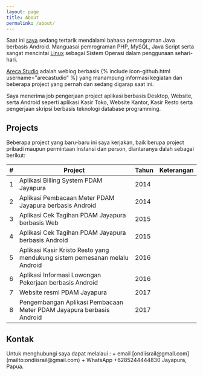 ```yaml
---
layout: page
title: About
permalink: /about/
---
```

Saat ini [saya](https://plus.google.com/+RailOndi) sedang tertarik mendalami bahasa pemrograman Java berbasis Android. Manguasai pemrograman PHP, MySQL, Java Script serta sangat mencintai [Linux](https://www.debian.org/) sebagai Sistem Operasi dalam penggunaan sehari-hari.

[Areca Studio](https://arecastudio.github.io/) adalah weblog berbasis {% include icon-github.html username="arecastudio" %} yang manampung informasi kegiatan dan beberapa project yang pernah dan sedang digarap saat ini.

Saya menerima job pengerjaan project aplikasi berbasis Desktop, Website, serta Android seperti aplikasi Kasir Toko, Website Kantor, Kasir Resto serta pengerjaan skripsi berbasis teknologi database programming.

<h2>Projects</h2>
Beberapa project yang baru-baru ini saya kerjakan, baik berupa project pribadi maupun permintaan instansi dan person, diantaranya dalah sebagai berikut:
<table style="border: 1px;width: 100%">
	<thead>
		<tr>
			<th>#</th>
			<th>Project</th>
			<th>Tahun</th>
			<th>Keterangan</th>
		</tr>
	</thead>
	<tbody>
		<tr>
			<td>1</td>
			<td>Aplikasi Billing System PDAM Jayapura</td>
			<td>2014</td>
			<td></td>
		</tr>
		<tr>
			<td>2</td>
			<td>Aplikasi Pembacaan Meter PDAM Jayapura berbasis Android</td>
			<td>2014</td>
			<td></td>
		</tr>
		<tr>
			<td>3</td>
			<td>Aplikasi Cek Tagihan PDAM Jayapura berbasis Web</td>
			<td>2015</td>
			<td></td>
		</tr>
		<tr>
			<td>4</td>
			<td>Aplikasi Cek Tagihan PDAM Jayapura berbasis Android</td>
			<td>2015</td>
			<td></td>
		</tr>
		<tr>
			<td>5</td>
			<td>Aplikasi Kasir Kristo Resto yang mendukung sistem pemesanan melalu Android</td>
			<td>2016</td>
			<td></td>
		</tr>
		<tr>
			<td>6</td>
			<td>Aplikasi Informasi Lowongan Pekerjaan berbasis Android</td>
			<td>2016</td>
			<td></td>
		</tr>
		<tr>
			<td>7</td>
			<td>Website resmi PDAM Jayapura</td>
			<td>2017</td>
			<td></td>
		</tr>
		<tr>
			<td>8</td>
			<td>Pengembangan Aplikasi Pembacaan Meter PDAM Jayapura berbasis Android</td>
			<td>2017</td>
			<td></td>
		</tr>
	</tbody>
</table>

<h2>Kontak</h2>
Untuk menghubungi saya dapat melalaui :
+ email [ondiisrail@gmail.com](mailto:ondiisrail@gmail.com)
+ WhatsApp +6285244444830
Jayapura, Papua.